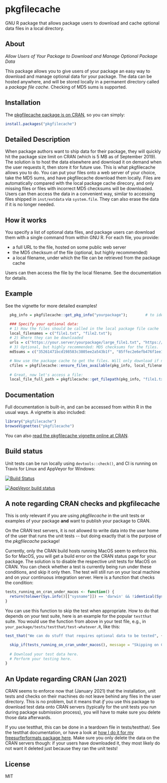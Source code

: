 # pkgfilecache
GNU R package that allows package users to download and cache optional data files in a local directory.

## About

*Allow Users of Your Package to Download and Manage Optional Package Data*

This package allows you to give users of your package an easy way to download and manage optional data for your package. The data can be hosted anywhere, and will be stored locally in a permanent directory called a *package file cache*. Checking of MD5 sums is supported.

## Installation

The [pkgfilecache package is on CRAN](https://CRAN.R-project.org/package=pkgfilecache), so you can simply:

```r
install.packages("pkgfilecache")
```


## Detailed Description

When package authors want to ship data for their package, they will quickly hit the package size limit on CRAN (which is 5 MB as of September 2019). The solution is to host the data elsewhere and download it on demand when the user requests it, then store it for future use. This is what pkgfilecache allows you to do. You can put your files onto a web server of your choice, take the MD5 sums, and have pkgfilecache download them locally. Files are automatically compared with the local package cache direcory, and only missing files or files with incorrect MD5 checksums will be downloaded. Users can then access the data in a convenient way, similar to accessing files shipped in `inst/extdata` via `system.file`. They can also erase the data if it is no longer needed.

## How it works

You specify a list of optional data files, and package users can download them with a single command from within GNU R. For each file, you provide:

* a full URL to the file, hosted on some public web server
* the MD5 checksum of the file (optional, but highly recommended)
* a local filename, under which the file can be retrieved from the package cache

Users can then access the file by the local filename. See the documentation for details.


## Example

See the vignette for more detailed examples!

```r
  pkg_info = pkgfilecache::get_pkg_info("yourpackage");        # to identify the cache dir

  ### Specify your optional data:
  # 1) How the files should be called in the local package file cache
  local_filenames = c("file1.txt", "file2.txt");
  # 2) Where they can be downloaded
  urls = c("https://your.server/yourpackage/large_file1.txt", "https://your.server/yourpackage/large_file2.txt");
  # 3) Optional, but highly recommended: MD5 checksums for the files.
  md5sums = c("35261471bcd198583c3805ee2a543b1f", "85ffec2e6efb476f1ee1e3e7fddd86de");    

  # Now use the package cache to get the files. Will only download if needed (file missing or MD5 mismatch):
  cfiles = pkgfilecache::ensure_files_available(pkg_info, local_filenames, urls, md5sums=md5sums);
  
  # Great, now let's access a file:
  local_file_full_path = pkgfilecache::get_filepath(pkg_info, "file1.txt", mustWork=TRUE);
```



## Documentation

Full documentation is built-in, and can be accessed from within R in the usual ways. A vignette is also included:

```r
library("pkgfilecache")
browseVignettes("pkgfilecache")
```

You can also [read the pkgfilecache vignette online at CRAN](https://cran.r-project.org/web/packages/pkgfilecache/vignettes/pkgfilecache.html).
 

## Build status

Unit tests can be run locally using `devtools::check()`, and CI is running on Travis for Linux and AppVeyor for Windows:

[![Build Status](https://travis-ci.org/dfsp-spirit/pkgfilecache.svg?branch=master)](https://travis-ci.org/dfsp-spirit/pkgfilecache)

[![AppVeyor build status](https://ci.appveyor.com/api/projects/status/github/dfsp-spirit/pkgfilecache?branch=master&svg=true)](https://ci.appveyor.com/project/dfsp-spirit/pkgfilecache)


## A note regarding CRAN checks and pkgfilecache

This is only relevant if you are using *pkgfilecache* in the unit tests or examples of your package **and** want to publish your package to CRAN.

On the CRAN test servers, it is not allowed to write data into the user home of the user that runs the unit tests -- but doing exactly that is the purpose of the *pkgfilecache* package!

Currently, only the CRAN build hosts running MacOS seem to enforce this. So for MacOS, you will get a build error on the CRAN status page for your package. The solution is to disable the respective unit tests for MacOS on CRAN. You can check whether a test is currently being run under these conditions, and skip it only then. The test will still run on your local machine and on your continuous integration server. Here is a function that checks the condition:

```r
tests_running_on_cran_under_macos <- function() {
  return(tolower(Sys.info()[["sysname"]]) == 'darwin' && !identical(Sys.getenv("NOT_CRAN"), "true"));
}
```

You can use this function to skip the test when appropriate. How to do that depends on your test suite, here is an example for the popular `testthat` suite. You would use the function from above in your test file, e.g., in `your_package/tests/testthat/test-whatever.R`, like this:

```r
test_that("We can do stuff that requires optional data to be tested", {

  skip_if(tests_running_on_cran_under_macos(), message = "Skipping on CRAN under MacOS, required test data cannot be downloaded.");
  
  # Download your test data here.
  # Perform your testing here.
}
```

## An Update regarding CRAN (Jan 2021)

CRAN seems to enforce now that (January 2021) that the installation, unit tests and checks on their machines do not leave behind any files in the user directory. This is no problem, but it means that *if* you use this package to download test data onto CRAN servers (typically for the unit tests you run during package submission process), you will have to make sure you delete those data afterwards.

If you use testthat, this can be done in a teardown file in tests/testthat/. See the testthat documentation, or have a look at [how I do it for my freesurferformats package here](https://github.com/dfsp-spirit/freesurferformats/blob/master/tests/testthat/teardown-cran.R). Make sure you only delete the data on the CRAN servers though: if your users have downloaded it, they most likely do not want it deleted just because they ran the unit tests!

## License

MIT
